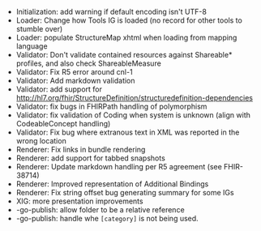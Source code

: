 * Initialization: add warning if default encoding isn't UTF-8
* Loader: Change how Tools IG is loaded (no record for other tools to stumble over)
* Loader: populate StructureMap xhtml when loading from mapping language
* Validator: Don't validate contained resources against Shareable* profiles, and also check ShareableMeasure
* Validator: Fix R5 error around cnl-1
* Validator: Add markdown validation
* Validator: add support for http://hl7.org/fhir/StructureDefinition/structuredefinition-dependencies
* Validator: fix bugs in FHIRPath handling of polymorphism
* Validator: fix validation of Coding when system is unknown (align with CodeableConcept handling)
* Validator: Fix bug where extranous text in XML was reported in the wrong location
* Renderer: Fix links in bundle rendering
* Renderer: add support for tabbed snapshots 
* Renderer: Update markdown handling per R5 agreement (see FHIR-38714)
* Renderer: Improved representation of Additional Bindings
* Renderer: Fix string offset bug generating summary for some IGs
* XIG: more presentation improvements
* -go-publish: allow folder to be a relative reference
* -go-publish: handle whe ```[category]``` is not being used.
